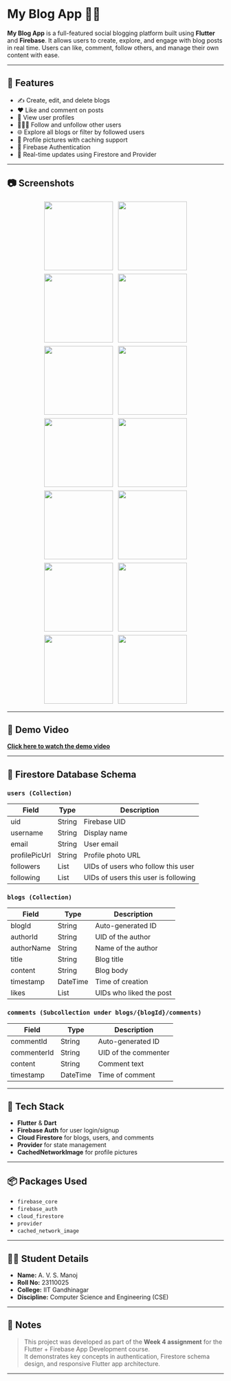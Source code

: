 # My Blog App 📝✨

**My Blog App** is a full-featured social blogging platform built using **Flutter** and **Firebase**. It allows users to create, explore, and engage with blog posts in real time. Users can like, comment, follow others, and manage their own content with ease.

---

## 🚀 Features

- ✍️ Create, edit, and delete blogs
- ❤️ Like and comment on posts
- 👤 View user profiles
- 🧑‍🤝‍🧑 Follow and unfollow other users
- 🌐 Explore all blogs or filter by followed users
- 📸 Profile pictures with caching support
- 🔐 Firebase Authentication
- 🔄 Real-time updates using Firestore and Provider

---





## 📷 Screenshots

<div align="center">
  <img src="Demo/screenshots/WhatsApp Image 2025-07-08 at 11.09.36_9ece40d2.jpg" width="160" style="margin:4px;" />
  <img src="Demo/screenshots/WhatsApp Image 2025-07-08 at 11.09.36_f413d86a.jpg" width="160" style="margin:4px;" />
  <img src="Demo/screenshots/WhatsApp Image 2025-07-08 at 11.09.37_74b04071.jpg" width="160" style="margin:4px;" />
  <img src="Demo/screenshots/WhatsApp Image 2025-07-08 at 11.09.37_82cd1718.jpg" width="160" style="margin:4px;" />
  <img src="Demo/screenshots/WhatsApp Image 2025-07-08 at 11.09.37_9d8c6fda.jpg" width="160" style="margin:4px;" />
  <img src="Demo/screenshots/WhatsApp Image 2025-07-08 at 11.09.38_69f99052.jpg" width="160" style="margin:4px;" />
  <img src="Demo/screenshots/WhatsApp Image 2025-07-08 at 11.09.38_8466a3a4.jpg" width="160" style="margin:4px;" />
  <img src="Demo/screenshots/WhatsApp Image 2025-07-08 at 11.09.38_c739f358.jpg" width="160" style="margin:4px;" />
  <img src="Demo/screenshots/WhatsApp Image 2025-07-08 at 11.09.39_0c439888.jpg" width="160" style="margin:4px;" />
  <img src="Demo/screenshots/WhatsApp Image 2025-07-08 at 11.09.39_a17421c2.jpg" width="160" style="margin:4px;" />
  <img src="Demo/screenshots/WhatsApp Image 2025-07-08 at 11.09.39_cd4a004e.jpg" width="160" style="margin:4px;" />
  <img src="Demo/screenshots/WhatsApp Image 2025-07-08 at 11.09.40_58155f1b.jpg" width="160" style="margin:4px;" />
  <img src="Demo/screenshots/WhatsApp Image 2025-07-08 at 11.09.40_d3de4cbc.jpg" width="160" style="margin:4px;" />
  <img src="Demo/screenshots/WhatsApp Image 2025-07-08 at 11.09.40_ea80660d.jpg" width="160" style="margin:4px;" />
</div>


---



## 🎥 Demo Video

**[Click here to watch the demo video](https://drive.google.com/file/d/17YKkntm_VwRFaQIG2QbMQlLSxTvGnYzg/view?usp=drive_link)**

---

## 🧱 Firestore Database Schema

### `users (Collection)`
| Field         | Type    | Description                            |
|---------------|---------|----------------------------------------|
| uid           | String  | Firebase UID                           |
| username      | String  | Display name                           |
| email         | String  | User email                             |
| profilePicUrl | String  | Profile photo URL                      |
| followers     | List    | UIDs of users who follow this user     |
| following     | List    | UIDs of users this user is following   |

### `blogs (Collection)`
| Field       | Type    | Description                        |
|-------------|---------|------------------------------------|
| blogId      | String  | Auto-generated ID                  |
| authorId    | String  | UID of the author                  |
| authorName  | String  | Name of the author                 |
| title       | String  | Blog title                         |
| content     | String  | Blog body                          |
| timestamp   | DateTime| Time of creation                   |
| likes       | List    | UIDs who liked the post            |

### `comments (Subcollection under blogs/{blogId}/comments)`
| Field        | Type    | Description                        |
|--------------|---------|------------------------------------|
| commentId    | String  | Auto-generated ID                  |
| commenterId  | String  | UID of the commenter               |
| content      | String  | Comment text                       |
| timestamp    | DateTime| Time of comment                    |

---

## 📱 Tech Stack

- **Flutter** & **Dart**
- **Firebase Auth** for user login/signup
- **Cloud Firestore** for blogs, users, and comments
- **Provider** for state management
- **CachedNetworkImage** for profile pictures

---

## 📦 Packages Used

- `firebase_core`
- `firebase_auth`
- `cloud_firestore`
- `provider`
- `cached_network_image`

---

## 🧑‍🎓 Student Details

- **Name:** A. V. S. Manoj  
- **Roll No:** 23110025  
- **College:** IIT Gandhinagar  
- **Discipline:** Computer Science and Engineering (CSE)

---

## 📝 Notes

> This project was developed as part of the **Week 4 assignment** for the Flutter + Firebase App Development course.  
> It demonstrates key concepts in authentication, Firestore schema design, and responsive Flutter app architecture.

---
